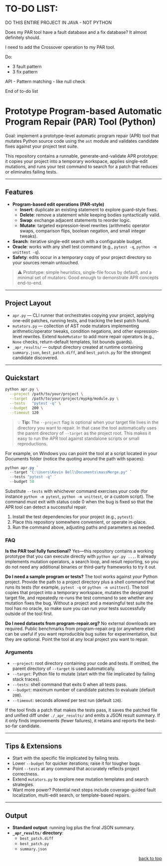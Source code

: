 <a name="readme-top"></a>

# TO-DO LIST:

DO THIS ENTIRE PROJECT IN JAVA - NOT PYTHON

Does my PAR tool have a fault database and a fix database? It almost definitely should.

I need to add the Crossover operation to my PAR tool.

Do:
  - 3 fault pattern
  - 3 fix pattern

API - Pattern matching - like null check

End of to-do list

# Prototype Program-based Automatic Program Repair (PAR) Tool (Python)

Goal: implement a prototype-level automatic program repair (APR) tool that mutates Python source code using the `ast` module and validates candidate fixes against your project test suite.

This repository contains a runnable, generate-and-validate APR prototype: it copies your project into a temporary workspace, applies single-edit mutations, and runs your test command to search for a patch that reduces or eliminates failing tests.

---

## Features

- **Program-based edit operations (PAR-style)**
  - **Insert**: duplicate an existing statement to explore guard-style fixes.
  - **Delete**: remove a statement while keeping bodies syntactically valid.
  - **Swap**: exchange adjacent statements to reorder logic.
  - **Mutate**: targeted expression-level rewrites (arithmetic operator swaps, comparison flips, boolean negation, and small integer tweaks).
- **Search**: iterative single-edit search with a configurable budget.
- **Oracle**: works with any shell test command (e.g., `pytest -q`, `python -m unittest -q`).
- **Safety**: edits occur in a temporary copy of your project directory so your sources remain untouched.

> ⚠️ Prototype: simple heuristics, single-file focus by default, and a minimal set of mutators. Good enough to demonstrate APR concepts end-to-end.

---

## Project Layout

- `apr.py` — CLI runner that orchestrates copying your project, applying one-edit patches, running tests, and tracking the best patch found.
- `mutators.py` — collection of AST node mutators implementing arithmetic/operator tweaks, condition negations, and other expression-level rewrites. Extend `NodeMutator` to add more repair operators (e.g., `None` checks, return-default templates, list bounds guards).
- `_apr_results/` — output directory created at runtime containing `summary.json`, `best_patch.diff`, and `best_patch.py` for the strongest candidate discovered.

---

## Quickstart

```bash
python apr.py \
  --project /path/to/your/project \
  --target  /path/to/your/project/mypkg/module.py \
  --tests   "pytest -q" \
  --budget  200 \
  --timeout 120
```

> 💡 **Tip:** The `--project` flag is optional when your target file lives in the
> directory you want to repair. In that case the tool automatically uses the
> parent directory of `--target` as the project root. This makes it easy to run
> the APR tool against standalone scripts or small reproductions.

For example, on Windows you can point the tool at a script located in your
Documents folder (notice the quoting around the path with spaces):

```powershell
python apr.py `
  --target "C:\Users\Kevin Bell\Documents\massMerge.py" `
  --tests "pytest -q" `
  --budget 50
```

Substitute `--tests` with whichever command exercises your code (for instance
`python -m pytest`, `python -m unittest`, or a custom script). The command must
exit with status code 0 when the bug is fixed so that the APR tool can detect a
successful repair.

1. Install the test dependencies for your project (e.g., `pytest`).
2. Place this repository somewhere convenient, or operate in-place.
3. Run the command above, adjusting paths and parameters as needed.

### FAQ

**Is the PAR tool fully functional?**  Yes—this repository contains a working
prototype that you can execute directly with `python apr.py ...`.  It already
implements mutation operators, a search loop, and result reporting, so you do
not need any additional binaries or third-party frameworks to try it out.

**Do I need a sample program or tests?**  The tool works against *your* Python
project.  Provide the path to a project directory plus a shell command that
runs its tests (for example, `pytest -q` or `python -m unittest`).  The tool
copies that project into a temporary workspace, mutates the designated target
file, and repeatedly re-runs the test command to see whether any mutation fixes
the bug.  Without a project and a meaningful test suite the tool has no oracle,
so make sure you can run your tests successfully outside of the tool first.

**Do I need datasets from program-repair.org?**  No external downloads are
required.  Public benchmarks from program-repair.org (or anywhere else) can be
useful if you want reproducible bug suites for experimentation, but they are
optional.  Point the tool at any local project you want to repair.

### Arguments

- `--project`: root directory containing your code and tests. If omitted, the
  parent directory of `--target` is used automatically.
- `--target`: Python file to mutate (start with the file implicated by failing stack traces).
- `--tests`: shell command that exits 0 when all tests pass.
- `--budget`: maximum number of candidate patches to evaluate (default `200`).
- `--timeout`: seconds allowed per test run (default `120`).

If the tool finds a patch that makes the tests pass, it saves the patched file and unified diff under `./_apr_results/` and emits a JSON result summary. If it only finds improvements (fewer failures), it retains and reports the best-so-far candidate.

---

## Tips & Extensions

- Start with the specific file implicated by failing tests.
- Lower `--budget` for quicker iterations; raise it for tougher bugs.
- Point `--tests` at any command that accurately reflects project correctness.
- Extend `mutators.py` to explore new mutation templates and search strategies.
- Want more power? Potential next steps include coverage-guided fault localization, multi-edit search, or template-based repairs.

---

## Output

- **Standard output**: running log plus the final JSON summary.
- **`_apr_results/` directory**:
  - `best_patch.diff`
  - `best_patch.py`
  - `summary.json`

<p align="right"><a href="#readme-top">back to top</a></p>
